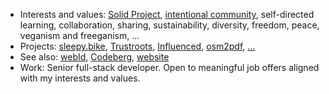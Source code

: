 - Interests and values: [Solid Project](https://solidproject.org), [intentional community](https://ic.org), self-directed learning, collaboration, sharing, sustainability, diversity, freedom, peace, veganism and freeganism, &hellip;
- Projects: [sleepy.bike](https://github.com/OpenHospitalityNetwork/sleepy.bike), [Trustroots](https://github.com/Trustroots/trustroots), [Influenced](https://codeberg.org/influenced/influenced), [osm2pdf](https://npmjs.com/osm2pdf), [&hellip;](https://mrkvon.org/projects)
- See also: [webId](https://id.mrkvon.org), [Codeberg](https://codeberg.org/mrkvon), [website](https://mrkvon.org)
- Work: Senior full-stack developer. Open to meaningful job offers aligned with my interests and values.
